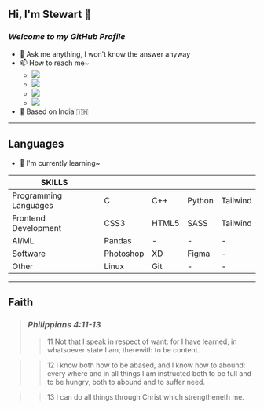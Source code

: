 ## Hi, I'm Stewart 👋
### _Welcome to my GitHub Profile_

- 💬 Ask me anything, I won't know the answer anyway
- 📫 How to reach me~
  - <a title="Instagram" href="https://www.instagram.com/stewartmichaels_/" target="_blank">
       <img src="https://img.shields.io/badge/Instagram-E4405F?style=for-the-badge&logo=instagram&logoColor=white" />
     </a> 
  - <a title="Twitter" href="https://twitter.com/StewieMichaels" target="_blank">
       <img src="https://img.shields.io/badge/Twitter-1DA1F2?style=for-the-badge&logo=twitter&logoColor=white" />
     </a> 
  - <a title="LinkedIn" href="https://www.linkedin.com/in/stewart-kama-348324173/" target="_blank">
       <img src="https://img.shields.io/badge/LinkedIn-0077B5?style=for-the-badge&logo=linkedin&logoColor=white" />
     </a> 
  - <a title="Twitch" href="https://www.twitch.tv/shredderuwu" target="_blank">
       <img src="https://img.shields.io/badge/Twitch-9146FF?style=for-the-badge&logo=twitch&logoColor=white" />
     </a> 
- 📌 Based on India 🇮🇳

---
## Languages
- 🌱 I'm currently learning~

| SKILLS |  | | | |
| ------ | ------ | ------ |  ------ |  ------ |
| Programming Languages | C | C++ | Python | Tailwind |
| Frontend Development | CSS3 | HTML5 | SASS | Tailwind |
| AI/ML | Pandas | - | - | - |
| Software | Photoshop | XD | Figma | - |
| Other | Linux | Git | - | - |

---
## Faith
>### **_Philippians 4:11-13_**
>>11 Not that I speak in respect of want: for I have learned, in whatsoever state I am, therewith to be content.

>>12 I know both how to be abased, and I know how to abound: every where and in all things I am instructed 
both to be full and to be hungry, both to abound and to suffer need.

>>13 I can do all things through Christ which strengtheneth me.
